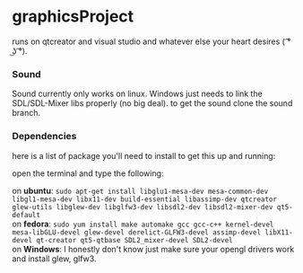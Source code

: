 # graphicsProject
runs on qtcreator and visual studio and whatever else your heart desires ( ͡° ͜ʖ ͡°).
</br>

### Sound
Sound currently only works on linux. Windows just needs to link the SDL/SDL-Mixer libs properly (no big deal). to get the sound clone the sound branch.</br>

### Dependencies
here is a list of package you'll need to install to get this up and running:</br>

open the terminal and type the following: </br>

on **ubuntu**: 
`sudo apt-get install libglu1-mesa-dev mesa-common-dev libgl1-mesa-dev libx11-dev build-essential libassimp-dev qtcreator glew-utils libglew-dev libglfw3-dev libsdl2-dev libsdl2-mixer-dev qt5-default` </br>
on **fedora**: 
`sudo yum install make automake gcc gcc-c++ kernel-devel mesa-libGLU-devel glew-devel derelict-GLFW3-devel assimp-devel libX11-devel qt-creator qt5-qtbase SDL2_mixer-devel SDL2-devel`</br>
on **Windows**:
I honestly don't know just make sure your opengl drivers work and install glew, glfw3. </br>

